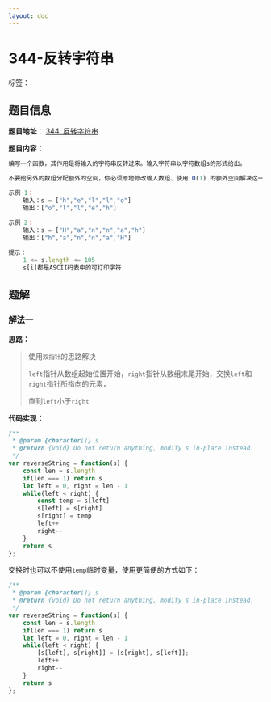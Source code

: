 ```yaml
---
layout: doc
---
```


# 344-反转字符串

标签：<Badge type="tip" text="字符串" /> <Badge type="tip" text="双指针" /> 

## 题目信息

**题目地址**： [344. 反转字符串](https://leetcode.cn/problems/reverse-string/description/)

**题目内容：**

```javascript
编写一个函数，其作用是将输入的字符串反转过来。输入字符串以字符数组s的形式给出。

不要给另外的数组分配额外的空间，你必须原地修改输入数组、使用 O(1) 的额外空间解决这一问题。

示例 1：
    输入：s = ["h","e","l","l","o"]
    输出：["o","l","l","e","h"]

示例 2：
    输入：s = ["H","a","n","n","a","h"]
    输出：["h","a","n","n","a","H"]
 
提示：
    1 <= s.length <= 105
    s[i]都是ASCII码表中的可打印字符
```

## 题解

### 解法一

**思路：**

> 使用`双指针`的思路解决
> 
> `left`指针从数组起始位置开始，`right`指针从数组末尾开始，交换`left`和`right`指针所指向的元素，
> 
> 直到`left`小于`right`

**代码实现：**

```javascript
/**
 * @param {character[]} s
 * @return {void} Do not return anything, modify s in-place instead.
 */
var reverseString = function(s) {
    const len = s.length
    if(len === 1) return s
    let left = 0, right = len - 1
    while(left < right) {
        const temp = s[left]
        s[left] = s[right]
        s[right] = temp
        left++
        right--
    }
    return s
};
```

交换时也可以不使用`temp`临时变量，使用更简便的方式如下：

```javascript
/**
 * @param {character[]} s
 * @return {void} Do not return anything, modify s in-place instead.
 */
var reverseString = function(s) {
    const len = s.length
    if(len === 1) return s
    let left = 0, right = len - 1
    while(left < right) {
        [s[left], s[right]] = [s[right], s[left]];
        left++
        right--
    }
    return s
};
```